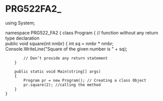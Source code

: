 # PRG522FA2_
using System;

namespace PRG522_FA2
{
    class Program
    {
        // function without any return type declaration  
        public void square(int nmbr)
        {
            int sq = nmbr * nmbr;
            Console.WriteLine("Square of the given number is  " + sq);

            // Don’t provide any return statement  
        }

        public static void Main(string[] args)
        {
            Program pr = new Program(); // Creating a class Object  
            pr.square(2); //calling the method
        }
    }
